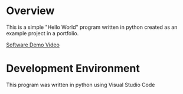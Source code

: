 # Overview

This is a simple "Hello World" program written in python created as an example project in a portfolio.

[Software Demo Video](https://youtu.be/I_rZdm9YYoc)

# Development Environment

This program was written in python using Visual Studio Code